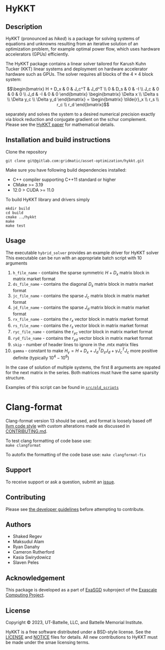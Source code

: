 

# HyKKT

## Description
HyKKT (pronounced as _hiked_) is a package for solving systems of equations and unknowns resulting from an iterative solution of an optimization
problem, for example optimal power flow, which uses hardware accelerators (GPUs) efficiently.

The HyKKT package contains a linear solver tailored for Karush Kuhn Tucker (KKT) linear systems and
deployment on hardware accelerator hardware such as GPUs. The solver requires
all blocks of the $4\times 4$ block system: 

```math
\begin{bmatrix}
    H + D_x     & 0         & J_c^T     & J_d^T \\
      0         & D_s       & 0           & -I  \\
     J_c        & 0         & 0           & 0   \\
     J_d        & -I        & 0           & 0
\end{bmatrix}
\begin{bmatrix}
  \Delta x \\ \Delta s \\ \Delta y_c \\ \Delta y_d
\end{bmatrix} =
\begin{bmatrix}
  \tilde{r}_x \\ r_s \\ r_c \\ r_d
\end{bmatrix}
```

separately and solves the system to a desired
numerical precision exactly via block reduction and conjugate gradient on the
schur complement. Please see the [HyKKT paper](https://www.tandfonline.com/doi/abs/10.1080/10556788.2022.2124990) for mathematical details.

## Installation and build instructions
Clone the repository 
``` 
git clone git@gitlab.com:gridmatic/asset-optimization/hykkt.git
``` 
Make sure you have following build dependencies installed:
* C++ compiler supporting C++11 standard or higher
* CMake >= 3.19
* 12.0 > CUDA >= 11.0

To build HyKKT library and drivers simply
```
mkdir build
cd build
cmake ../hykkt
make
make test
```

## Usage

The executable `hybrid_solver` provides an example driver for HyKKT solver
This executable can be run with an appropriate batch script with 10 arguments

1. `h_file_name` - contains the sparse symmetric $H+D_x$ matrix block in matrix market format
2. `ds_file_name` - contains the diagonal $D_s$ matrix block in matrix market format
3. `jc_file_name` - contains the sparse $J_c$ matrix block in matrix market format
4. `jd_file_name` - contains the sparse $J_d$ matrix block in matrix market format
5. `rx_file_name` - contains the $r_{x}$ vector block in matrix market format
6. `rs_file_name` - contains the $r_{s}$ vector block in matrix market format
7. `ryc_file_name` - contains the $r_{yc}$ vector block in matrix market format
8. `ryd_file_name` - contains the $r_{yd}$ vector block in matrix market format
9. `skip` - number of header lines to ignore in the .mtx matrix files
10. `gamma` - constant to make $H_\gamma= H + D_x + J_d^T D_s J_d + \gamma J_c^T J_c$ more positive definite (typically $10^4-10^6$)

In the case of solution of multiple systems, the first 8 arguments are repated for the next matrix in the series. Both matrices must have the same sparsity structure.

Examples of this script can be found in [`src/old_scripts`](./src/old_scripts)

# Clang-format
Clang-format version 13 should be used, and format is loosely based off [llvm code style](https://llvm.org/docs/CodingStandards.html) with custom alterations made as discussed in [CONTRIBUTING.md](https://gitlab.pnnl.gov/exasgd/solvers/hykkt/-/blob/develop/CONTRIBUTING.md). 

To test clang formatting of code base use:  
`make clangformat`

To autofix the formatting of the code base use:
`make clangformat-fix`

## Support
To receive support or ask a question, submit an [issue](https://github.com/ORNL/hykkt/issues).

## Contributing
Please see [the developer guidelines](CONTRIBUTE.md) before attempting to contribute.

## Authors
* Shaked Regev
* Maksudul Alam
* Ryan Danahy
* Cameron Rutherford
* Kasia Swirydowicz
* Slaven Peles 

## Acknowledgement
This package is developed as a part of [ExaSGD](https://www.exascaleproject.org/research-project/exasgd/) subproject of the [Exascale Computing Project](https://www.exascaleproject.org/).

## License
Copyright &copy; 2023, UT-Battelle, LLC, and Battelle Memorial Institute.

HyKKT is a free software distributed under a BSD-style license. See the [LICENSE](LICENSE) and [NOTICE](NOTICE) files for details. All new contributions to HyKKT must be made under the smae licensing terms.
